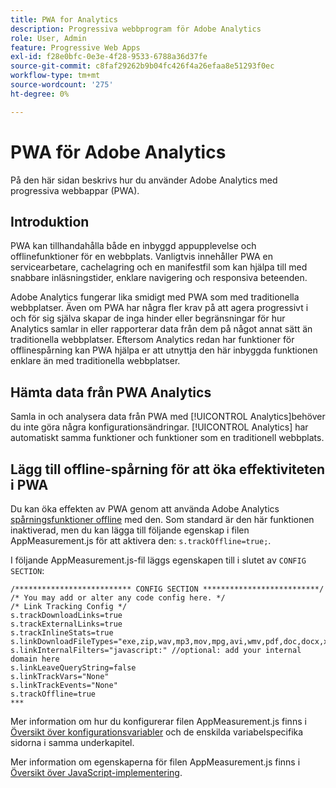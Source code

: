 ```yaml
---
title: PWA for Analytics
description: Progressiva webbprogram för Adobe Analytics
role: User, Admin
feature: Progressive Web Apps
exl-id: f28e0bfc-0e3e-4f28-9533-6788a36d37fe
source-git-commit: c8faf29262b9b04fc426f4a26efaa8e51293f0ec
workflow-type: tm+mt
source-wordcount: '275'
ht-degree: 0%

---
```


# PWA för Adobe Analytics

På den här sidan beskrivs hur du använder Adobe Analytics med progressiva webbappar (PWA).

## Introduktion

PWA kan tillhandahålla både en inbyggd appupplevelse och offlinefunktioner för en webbplats. Vanligtvis innehåller PWA en servicearbetare, cachelagring och en manifestfil som kan hjälpa till med snabbare inläsningstider, enklare navigering och responsiva beteenden.

Adobe Analytics fungerar lika smidigt med PWA som med traditionella webbplatser. Även om PWA har några fler krav på att agera progressivt i och för sig själva skapar de inga hinder eller begränsningar för hur Analytics samlar in eller rapporterar data från dem på något annat sätt än traditionella webbplatser. Eftersom Analytics redan har funktioner för offlinespårning kan PWA hjälpa er att utnyttja den här inbyggda funktionen enklare än med traditionella webbplatser.

## Hämta data från PWA Analytics

Samla in och analysera data från PWA med [!UICONTROL Analytics]behöver du inte göra några konfigurationsändringar. [!UICONTROL Analytics] har automatiskt samma funktioner och funktioner som en traditionell webbplats.

## Lägg till offline-spårning för att öka effektiviteten i PWA

Du kan öka effekten av PWA genom att använda Adobe Analytics [spårningsfunktioner offline](/help/implement/vars/config-vars/trackoffline.md) med den. Som standard är den här funktionen inaktiverad, men du kan lägga till följande egenskap i filen AppMeasurement.js för att aktivera den: `s.trackOffline=true;`.

I följande AppMeasurement.js-fil läggs egenskapen till i slutet av `CONFIG SECTION`:

```
/************************** CONFIG SECTION **************************/ 
/* You may add or alter any code config here. */ 
/* Link Tracking Config */ 
s.trackDownloadLinks=true 
s.trackExternalLinks=true 
s.trackInlineStats=true 
s.linkDownloadFileTypes="exe,zip,wav,mp3,mov,mpg,avi,wmv,pdf,doc,docx,xls,xlsx,ppt,pptx" 
s.linkInternalFilters="javascript:" //optional: add your internal domain here 
s.linkLeaveQueryString=false 
s.linkTrackVars="None" 
s.linkTrackEvents="None" 
s.trackOffline=true
*** 
```

Mer information om hur du konfigurerar filen AppMeasurement.js finns i [Översikt över konfigurationsvariabler](/help/implement/vars/config-vars/configuration-variables.md) och de enskilda variabelspecifika sidorna i samma underkapitel.

Mer information om egenskaperna för filen AppMeasurement.js finns i [Översikt över JavaScript-implementering](/help/implement/js/overview.md).
